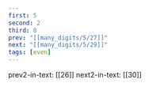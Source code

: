 ```yaml
---
first: 5
second: 2
third: 8
prev: "[[many_digits/5/27]]"
next: "[[many_digits/5/29]]"
tags: [even]
---
```

prev2-in-text: [[26]]
next2-in-text: [[30]]
